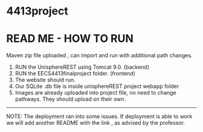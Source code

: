 # 4413project

# READ ME - HOW TO RUN



Maven zip file uploaded , can import and run with additional path changes.

1. RUN the UnisphereREST using Tomcat 9.0. (backend)
2. RUN the EECS4413finalproject folder. (frontend)
3. The website should run.
4. Our SQLite .db file is inside unisphereREST project webapp folder
5. Images are already uploaded into project file, no need to change pathways. They should upload on their own.




-------------------------------------------------------

NOTE: The deployment ran into some issues. If deployment is able to work we will add another README with the link , as advised by the professor.
